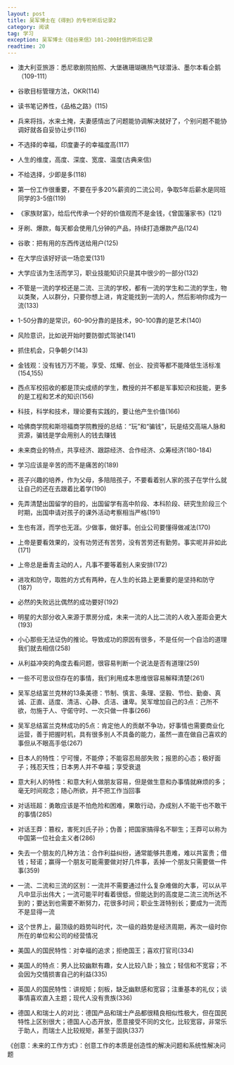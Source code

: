 ```yaml
---
layout: post
title: 吴军博士在《得到》的专栏听后记录2
category: 阅读
tag: 学习
exception: 吴军博士《硅谷来信》101-200封信的听后记录
readtime: 20
---
```


* 澳大利亚旅游：悉尼歌剧院拍照、大堡礁珊瑚礁热气球潜泳、墨尔本看企鹅（109-111）
* 谷歌目标管理方法，OKR(114)
* 读书笔记养性，《品格之路》(115)
* 兵来将挡，水来土掩，夫妻感情出了问题能协调解决就好了，个别问题不能协调好就各自妥协让步(116)
* 不选择的幸福，印度妻子的幸福度高(117)
* 人生的维度，高度、深度、宽度、温度(古典来信)
* 不给选择，少即是多(118)
* 第一份工作很重要，不要在乎多20%薪资的二流公司，争取5年后薪水是同班同学的3-5倍(119)
* 《家族财富》，给后代传承一个好的价值观而不是金钱，《曾国藩家书》(121)
* 牙刷、爆款，每天都会使用几分钟的产品，持续打造爆款产品(124)
* 谷歌：把有用的东西传送给用户(125)
* 在大学应该好好谈一场恋爱(131)
* 大学应该为生活而学习，职业技能知识只是其中很少的一部分(132)
* 不管是一流的学校还是二流、三流的学校，都有一流的学生和二流的学生，物以类聚，人以群分，只要你想上进，肯定能找到一流的人，然后影响你成为一流(133)
* 1-50分靠的是常识，60-90分靠的是技术，90-100靠的是艺术(140)
* 风险意识，比如说开始时要防御式驾驶(141)
* 抓住机会，只争朝夕(143)
* 金钱观：没有钱万万不能，享受、炫耀、创业、投资等都不能降低生活标准(154,155)
* 西点军校招收的都是顶尖成绩的学生，教授的并不都是军事知识和技能，更多的是工程和艺术的知识(156)
* 科技，科学和技术，理论要有实践的，要让他产生价值(166)
* 哈佛商学院和斯坦福商学院教授的总结：“玩”和“骗钱”，玩是结交高端人脉和资源，骗钱是学会用别人的钱去赚钱
* 未来商业的特点，共享经济、跟踪经济、合作经济、众筹经济(180-184)
* 学习应该是辛苦的而不是痛苦的(189)
* 孩子兴趣的培养，作为父母，多陪陪孩子，不要看着别人家的孩子在学什么就让自己的还在去跟着比着学(190)
* 先弄清楚出国留学的目的，出国留学有高中阶段、本科阶段、研究生阶段三个时期，出国申请对孩子的课外活动考察相当严格(191)
* 生也有涯，而学也无涯。少做事，做好事。创业公司要懂得做减法(170)
* 上帝是要看效果的，没有功劳还有苦劳，没有苦劳还有勤劳。事实呢并非如此(171)
* 上帝总是垂青主动的人，凡事不要等着别人来安排(172)
* 进攻和防守，取胜的方式有两种，在人生的长路上更重要的是坚持和防守(187)
* 必然的失败远比偶然的成功要好(192)
* 明星的大部分收入来源于票房分成，未来一流的人比二流的人收入差距会更大(193)
* 小心那些无法证伪的推论。导致成功的原因有很多，不是任何一个自洽的道理我们就去相信(258)
* 从利益冲突的角度去看问题，很容易判断一个说法是否有道理(259)
* 一些不可思议但存在的事情，我们利用成本思维很容易解释清楚(261)
* 吴军总结富兰克林的13条美德：节制、慎言、条理、坚毅、节俭、勤奋、真诚、正直、适度、清洁、心静、贞洁、谦卑。吴军增加自己的3点：己所不欲，勿施于人、守偌守时、一次只做一件事(266)
* 吴军总结富兰克林成功的5点：肯定他人的贡献不争功，好事情也需要商业化运营，善于把握时机，具有很多别人不具备的能力，虽然一直在做自己喜欢的事但从不眼高手低(267)
* 日本人的特性：宁可慢，不能停；不能容忍局部失败；报恩的心态；极好面子；残忍天性；日本男人并不幸福；享受衰退
* 意大利人的特性：和意大利人做朋友容易，但是做生意和办事情就麻烦的多；毫无时间观念；随心所欲，并不把工作当回事
* 对话班超：勇敢应该是不怕危险和困难，果敢行动，办成别人不能干也不敢干的事情(285)
* 对话王莽：篡权，害死刘氏子孙；伪善；把国家搞得名不聊生；王莽可以称为中国第一位社会主义者(286)
* 失去一个朋友的几种方法：合作利益纠纷，通常能够共患难，难以共富贵；借钱；轻诺；赢得一个朋友可能需要做对好几件事，丢掉一个朋友只需要做一件事(359)
* 一流、二流和三流的区别：一流并不需要通过什么复杂难做的大事，可以从平凡中显示出伟大；一流可能平时看着很低，但能达到的高度是二流三流所达不到的；要达到也需要不断努力，花很多时间；职业生涯特别长；要成为一流而不是显得一流
* 这个世界上，最顶级的趋势叫时代，次一级的趋势是经济周期，再次一级时你所在的单位和公司的经营情况

* 美国人的国民特性：对幸福的追求；拒绝国王；喜欢打官司(334)
* 美国人的特点：男人比较幽默有趣，女人比较八卦；独立；轻信和不宽容；不会因为交情损害自己的利益(335)
* 英国人的国民特性：讲规矩；刻板，缺乏幽默感和宽容；注重基本的礼仪；谈事情喜欢直入主题；现代人没有贵族(336)
* 德国人和瑞士人的对比：德国产品和瑞士产品都很精良相似性极大，但在国民特性上区别很大；德国人心态开放，愿意接受不同的文化，比较宽容，非常乐于助人，而瑞士人比较规矩，甚至于固执(337)






《创意：未来的工作方式》：创意工作的本质是创造性的解决问题和系统性解决问题